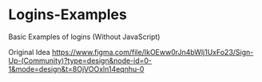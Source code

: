 # Logins-Examples
Basic Examples of logins (Without JavaScript)

Original Idea
https://www.figma.com/file/IkOEww0rJn4bWlj1UxFo23/Sign-Up-(Community)?type=design&node-id=0-1&mode=design&t=8OjVOOxln14eqnhu-0
